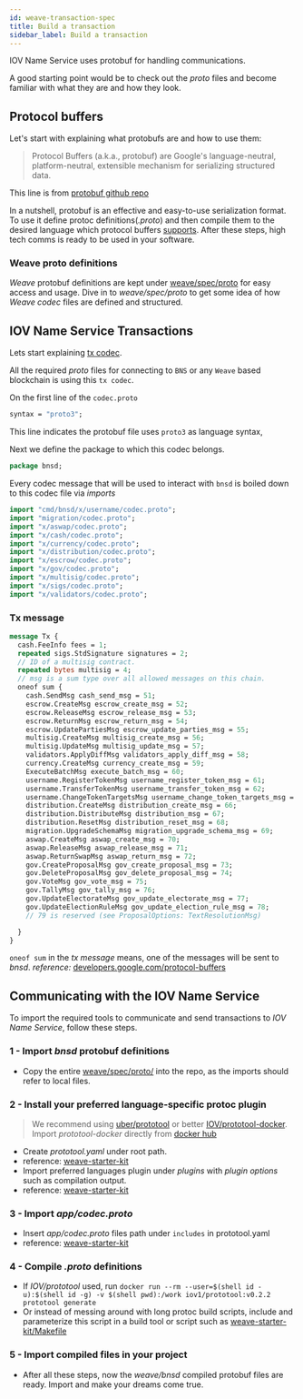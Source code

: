 ```yaml
---
id: weave-transaction-spec
title: Build a transaction
sidebar_label: Build a transaction
---
```


IOV Name Service uses protobuf for handling communications.

A good starting point would be to check out the _proto_ files and become familiar with what they are and how they look.

## Protocol buffers

Let's start with explaining what protobufs are and how to use them:

> Protocol Buffers (a.k.a., protobuf) are Google's language-neutral, platform-neutral, extensible mechanism for serializing structured data.

This line is from [protobuf github repo](https://github.com/protocolbuffers/protobuf)

In a nutshell, protobuf is an effective and easy-to-use serialization format. To use it define protoc definitions(_.proto_) and then compile them to the desired language which protocol buffers [supports](https://developers.google.com/protocol-buffers/docs/tutorials). After these steps, high tech comms is ready to be used in your software.

### Weave proto definitions

_Weave_ protobuf definitions are kept under [weave/spec/proto](https://github.com/iov-one/weave/tree/v0.21.0/spec/proto) for easy access and usage. Dive in to _weave/spec/proto_ to get some idea of how _Weave codec_ files are defined and structured.

## IOV Name Service Transactions

Lets start explaining [tx codec](https://github.com/iov-one/weave/blob/v0.21.0/spec/proto/cmd/bnsd/app/codec.proto).

All the required _proto_ files for connecting to `BNS` or any `Weave` based blockchain is using this `tx codec`.

On the first line of the `codec.proto`

```protobuf
syntax = "proto3";
```

This line indicates the protobuf file uses `proto3` as language syntax,

Next we define the package to which this codec belongs.

```protobuf
package bnsd;
```

Every codec message that will be used to interact with `bnsd` is boiled down to this codec file via _imports_

```protobuf
import "cmd/bnsd/x/username/codec.proto";
import "migration/codec.proto";
import "x/aswap/codec.proto";
import "x/cash/codec.proto";
import "x/currency/codec.proto";
import "x/distribution/codec.proto";
import "x/escrow/codec.proto";
import "x/gov/codec.proto";
import "x/multisig/codec.proto";
import "x/sigs/codec.proto";
import "x/validators/codec.proto";
```

### Tx message

```protobuf
message Tx {
  cash.FeeInfo fees = 1;
  repeated sigs.StdSignature signatures = 2;
  // ID of a multisig contract.
  repeated bytes multisig = 4;
  // msg is a sum type over all allowed messages on this chain.
  oneof sum {
    cash.SendMsg cash_send_msg = 51;
    escrow.CreateMsg escrow_create_msg = 52;
    escrow.ReleaseMsg escrow_release_msg = 53;
    escrow.ReturnMsg escrow_return_msg = 54;
    escrow.UpdatePartiesMsg escrow_update_parties_msg = 55;
    multisig.CreateMsg multisig_create_msg = 56;
    multisig.UpdateMsg multisig_update_msg = 57;
    validators.ApplyDiffMsg validators_apply_diff_msg = 58;
    currency.CreateMsg currency_create_msg = 59;
    ExecuteBatchMsg execute_batch_msg = 60;
    username.RegisterTokenMsg username_register_token_msg = 61;
    username.TransferTokenMsg username_transfer_token_msg = 62;
    username.ChangeTokenTargetsMsg username_change_token_targets_msg = 63;
    distribution.CreateMsg distribution_create_msg = 66;
    distribution.DistributeMsg distribution_msg = 67;
    distribution.ResetMsg distribution_reset_msg = 68;
    migration.UpgradeSchemaMsg migration_upgrade_schema_msg = 69;
    aswap.CreateMsg aswap_create_msg = 70;
    aswap.ReleaseMsg aswap_release_msg = 71;
    aswap.ReturnSwapMsg aswap_return_msg = 72;
    gov.CreateProposalMsg gov_create_proposal_msg = 73;
    gov.DeleteProposalMsg gov_delete_proposal_msg = 74;
    gov.VoteMsg gov_vote_msg = 75;
    gov.TallyMsg gov_tally_msg = 76;
    gov.UpdateElectorateMsg gov_update_electorate_msg = 77;
    gov.UpdateElectionRuleMsg gov_update_election_rule_msg = 78;
    // 79 is reserved (see ProposalOptions: TextResolutionMsg)

  }
}
```

`oneof sum` in the _tx message_ means, one of the messages will be sent to _bnsd_. _reference:_ [developers.google.com/protocol-buffers](https://developers.google.com/protocol-buffers/docs/proto3#oneof)

## Communicating with the IOV Name Service

To import the required tools to communicate and send transactions to _IOV Name Service_, follow these steps.

### 1 - Import _bnsd_ protobuf definitions

- Copy the entire [weave/spec/proto/](https://github.com/iov-one/weave/tree/master/spec/proto) into the repo, as the imports should refer to local files.

### 2 - Install your preferred language-specific protoc plugin

> We recommend using [uber/prototool](https://github.com/uber/prototool) or better [IOV/prototool-docker](https://github.com/iov-one/prototool-docker). Import _prototool-docker_ directly from [docker hub](https://hub.docker.com/r/iov1/prototool)

- Create _prototool.yaml_ under root path.
- reference: [weave-starter-kit](https://github.com/iov-one/weave-starter-kit/blob/master/prototool.yaml)
- Import preferred languages plugin under _plugins_ with _plugin options_ such as compilation output.
- reference: [weave-starter-kit](https://github.com/iov-one/weave-starter-kit/blob/master/prototool.yaml#L22...L25)

### 3 - Import _app/codec.proto_

- Insert _app/codec.proto_ files path under `includes` in prototool.yaml
- reference: [weave-starter-kit](https://github.com/iov-one/weave-starter-kit/blob/master/prototool.yaml#L20)

### 4 - Compile _.proto_ definitions

- If _IOV/prototool_ used, run `docker run --rm --user=$(shell id -u):$(shell id -g) -v $(shell pwd):/work iov1/prototool:v0.2.2 prototool generate`
- Or instead of messing around with long protoc build scripts, include and parameterize this script in a build tool or script such as [weave-starter-kit/Makefile](https://github.com/iov-one/weave-starter-kit/blob/master/Makefile)

### 5 - Import compiled files in your project

- After all these steps, now the _weave/bnsd_ compiled protobuf files are ready. Import and make your dreams come true.
